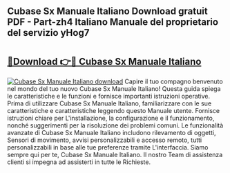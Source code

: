 ## Cubase Sx Manuale Italiano Download gratuit PDF - Part-zh4 Italiano Manuale del proprietario del servizio yHog7

# <h2><a href="http://dfd3lmk.blite.top/?on=Cubase+Sx+Manuale+Italiano">🔗Download 👉🔴 Cubase Sx Manuale Italiano</a></h2>

[![Cubase Sx Manuale Italiano download](https://i.imgur.com/lujVjoI.png)](http://dfd3lmk.blite.top/?on=Cubase+Sx+Manuale+Italiano)
Capire il tuo compagno benvenuto nel mondo del tuo nuovo Cubase Sx Manuale Italiano! Questa guida spiega le caratteristiche e le funzioni e fornisce importanti istruzioni operative. Prima di utilizzare Cubase Sx Manuale Italiano, familiarizzare con le sue caratteristiche e caratteristiche leggendo questo Manuale utente. Fornisce istruzioni chiare per L'installazione, la configurazione e il funzionamento, nonché suggerimenti per la risoluzione dei problemi comuni. Le funzionalità avanzate di Cubase Sx Manuale Italiano includono rilevamento di oggetti, Sensori di movimento, avvisi personalizzabili e accesso remoto, tutti personalizzabili in base alle tue preferenze tramite L'interfaccia. Siamo sempre qui per te, Cubase Sx Manuale Italiano. Il nostro Team di assistenza clienti si impegna ad assisterti in tutte le Richieste.
